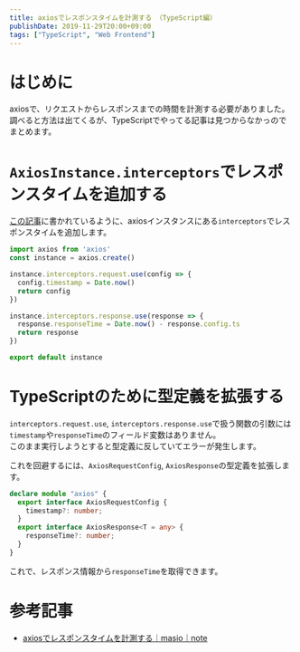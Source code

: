 ```yaml
---
title: axiosでレスポンスタイムを計測する （TypeScript編）
publishDate: 2019-11-29T20:00+09:00
tags: ["TypeScript", "Web Frontend"]
---
```


# はじめに

axiosで、リクエストからレスポンスまでの時間を計測する必要がありました。  
調べると方法は出てくるが、TypeScriptでやってる記事は見つからなかっのでまとめます。

# `AxiosInstance.interceptors`でレスポンスタイムを追加する
[この記事](https://note.mu/masio/n/n003cb3aca3fa)に書かれているように、axiosインスタンスにある`interceptors`でレスポンスタイムを追加します。

```js:axios.js
import axios from 'axios'
const instance = axios.create()

instance.interceptors.request.use(config => {
  config.timestamp = Date.now()
  return config
})

instance.interceptors.response.use(response => {
  response.responseTime = Date.now() - response.config.ts
  return response
})

export default instance
```

# TypeScriptのために型定義を拡張する

`interceptors.request.use`, `interceptors.response.use`で扱う関数の引数には`timestamp`や`responseTime`のフィールド変数はありません。  
このまま実行しようとすると型定義に反していてエラーが発生します。

これを回避するには、`AxiosRequestConfig`, `AxiosResponse`の型定義を拡張します。

```typescript
declare module "axios" {
  export interface AxiosRequestConfig {
    timestamp?: number;
  }
  export interface AxiosResponse<T = any> {
    responseTime?: number;
  }
}
```

これで、レスポンス情報から`responseTime`を取得できます。

# 参考記事

- [axiosでレスポンスタイムを計測する｜masio｜note](https://note.com/masio/n/n003cb3aca3fa)
